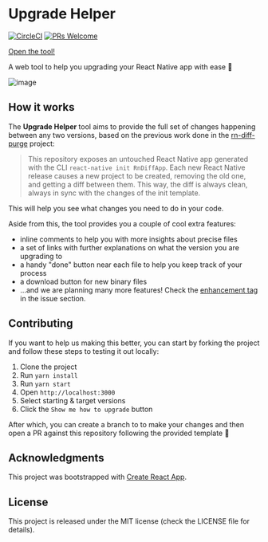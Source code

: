# Upgrade Helper

[![CircleCI](https://circleci.com/gh/react-native-community/upgrade-helper.svg?style=shield)](https://circleci.com/gh/react-native-community/upgrade-helper)
[![PRs Welcome](https://img.shields.io/badge/PRs-welcome-brightgreen.svg?style=flat-square)](http://makeapullrequest.com)

[Open the tool!](https://react-native-community.github.io/upgrade-helper)

A web tool to help you upgrading your React Native app with ease 🚀

![image](https://user-images.githubusercontent.com/6207220/59149165-90821780-8a12-11e9-97ef-d77c821f3bde.png)

## How it works

The **Upgrade Helper** tool aims to provide the full set of changes happening between any two versions, based on the previous work done in the [rn-diff-purge](https://github.com/react-native-community/rn-diff-purge) project:

> This repository exposes an untouched React Native app generated with the CLI `react-native init RnDiffApp`. Each new React Native release causes a new project to be created, removing the old one, and getting a diff between them. This way, the diff is always clean, always in sync with the changes of the init template.

This will help you see what changes you need to do in your code.

Aside from this, the tool provides you a couple of cool extra features:

- inline comments to help you with more insights about precise files
- a set of links with further explanations on what the version you are upgrading to
- a handy "done" button near each file to help you keep track of your process
- a download button for new binary files
- ...and we are planning many more features! Check the [enhancement tag](https://github.com/react-native-community/upgrade-helper/issues?q=is%3Aissue+is%3Aopen+sort%3Aupdated-desc+label%3Aenhancement) in the issue section.

## Contributing

If you want to help us making this better, you can start by forking the project and follow these steps to testing it out locally:

1. Clone the project
1. Run `yarn install`
1. Run `yarn start`
1. Open `http://localhost:3000`
1. Select starting & target versions
1. Click the `Show me how to upgrade` button

After which, you can create a branch to to make your changes and then open a PR against this repository following the provided template 🤗

## Acknowledgments

This project was bootstrapped with [Create React App](https://github.com/facebook/create-react-app).

## License

This project is released under the MIT license (check the LICENSE file for details).
